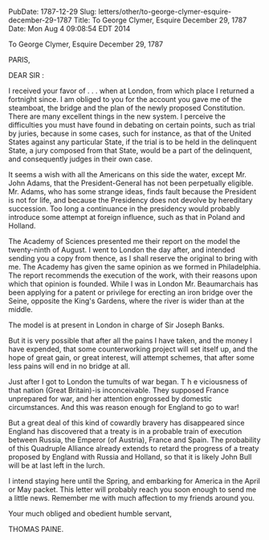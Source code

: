 PubDate: 1787-12-29
Slug: letters/other/to-george-clymer-esquire-december-29-1787
Title: To George Clymer, Esquire   December 29, 1787
Date: Mon Aug  4 09:08:54 EDT 2014

   To George Clymer, Esquire   December 29, 1787

   PARIS,

   DEAR SIR :

   I received your favor of . . . when at London, from which place I returned
   a fortnight since. I am obliged to you for the account you gave me of the
   steamboat, the bridge and the plan of the newly proposed Constitution.
   There are many excellent things in the new system. I perceive the
   difficulties you must have found in debating on certain points, such as
   trial by juries, because in some cases, such for instance, as that of the
   United States against any particular State, if the trial is to be held in
   the delinquent State, a jury composed from that State, would be a part of
   the delinquent, and consequently judges in their own case.

   It seems a wish with all the Americans on this side the water, except Mr.
   John Adams, that the President-General has not been perpetually eligible.
   Mr. Adams, who has some strange ideas, finds fault because the President
   is not for life, and because the Presidency does not devolve by hereditary
   succession. Too long a continuance in the presidency would probably
   introduce some attempt at foreign influence, such as that in Poland and
   Holland.

   The Academy of Sciences presented me their report on the model the
   twenty-ninth of August. I went to London the day after, and intended
   sending you a copy from thence, as I shall reserve the original to bring
   with me. The Academy has given the same opinion as we formed in
   Philadelphia. The report recommends the execution of the work, with their
   reasons upon which that opinion is founded. While I was in London Mr.
   Beaumarchais has been applying for a patent or privilege for erecting an
   iron bridge over the Seine, opposite the King's Gardens, where the river
   is wider than at the middle.

   The model is at present in London in charge of Sir Joseph Banks.

   But it is very possible that after all the pains I have taken, and the
   money I have expended, that some counterworking project will set itself
   up, and the hope of great gain, or great interest, will attempt schemes,
   that after some less pains will end in no bridge at all.

   Just after I got to London the tumults of war began. T h e viciousness of
   that nation (Great Britain)-is inconceivable. They supposed France
   unprepared for war, and her attention engrossed by domestic circumstances.
   And this was reason enough for England to go to war!

   But a great deal of this kind of cowardly bravery has disappeared since
   England has discovered that a treaty is in a probable train of execution
   between Russia, the Emperor (of Austria), France and Spain. The
   probability of this Quadruple Alliance already extends to retard the
   progress of a treaty proposed by England with Russia and Holland, so that
   it is likely John Bull will be at last left in the lurch.

   I intend staying here until the Spring, and embarking for America in the
   April or May packet. This letter will probably reach you soon enough to
   send me a little news. Remember me with much affection to my friends
   around you.

   Your much obliged and obedient humble servant,

   THOMAS PAINE.

    

